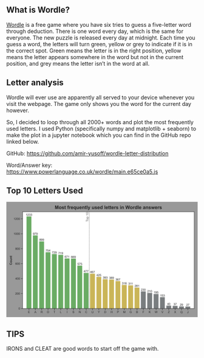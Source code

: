 ## What is Wordle? 

[Wordle](https://www.powerlanguage.co.uk/wordle/) is a free game where you have six tries to guess a five-letter word through deduction. There is one word every day, which is the same for everyone. The new puzzle is released every day at midnight. Each time you guess a word, the letters will turn green, yellow or grey to indicate if it is in the correct spot. Green means the letter is in the right position, yellow means the letter appears somewhere in the word but not in the current position, and grey means the letter isn’t in the word at all.


## Letter analysis

Wordle will ever use are apparently all served to your device whenever you visit the webpage. The game only shows you the word for the current day however.

So, I decided to loop through all 2000+ words and plot the most frequently used letters. I used Python (specifically numpy and matplotlib + seaborn) to make the plot in a jupyter notebook which you can find in the GitHub repo linked below.

GitHub: https://github.com/amir-yusoff/wordle-letter-distribution

Word/Answer key: https://www.powerlanguage.co.uk/wordle/main.e65ce0a5.js

## Top 10 Letters Used

![Most frequently used letters in Wordle Answers](https://github.com/amir-yusoff/wordle-letter-distribution/blob/master/TheDistribution.png?raw=true)

## TIPS

IRONS and CLEAT are good words to start off the game with.